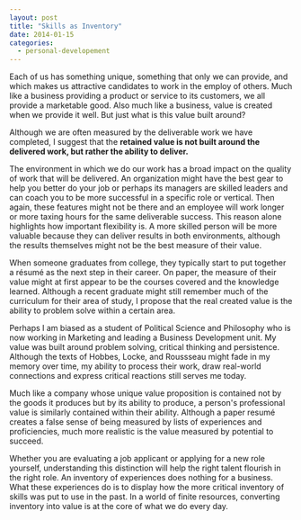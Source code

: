 ```yaml
---
layout: post
title: "Skills as Inventory"
date: 2014-01-15
categories:
  - personal-developement
---
```


Each of us has something unique, something that only we can provide, and which makes us attractive candidates to work in the employ of others. Much like a business providing a product or service to its customers, we all provide a marketable good. Also much like a business, value is created when we provide it well. But just what is this value built around?

Although we are often measured by the deliverable work we have completed, I suggest that the <strong>retained value is not built around the delivered work, but rather the ability to deliver. </strong>

The environment in which we do our work has a broad impact on the quality of work that will be delivered. An organization might have the best gear to help you better do your job or perhaps its managers are skilled leaders and can coach you to be more successful in a specific role or vertical. Then again, these features might not be there and an employee will work longer or more taxing hours for the same deliverable success. This reason alone highlights how important flexibility is. A more skilled person will be more valuable because they can deliver results in both environments, although the results themselves might not be the best measure of their value.

When someone graduates from college, they typically start to put together a résumé as the next step in their career. On paper, the measure of their value might at first appear to be the courses covered and the knowledge learned. Although a recent graduate might still remember much of the curriculum for their area of study, I propose that the real created value is the ability to problem solve within a certain area.

Perhaps I am biased as a student of Political Science and Philosophy who is now working in Marketing and leading a Business Development unit. My value was built around problem solving, critical thinking and persistence. Although the texts of Hobbes, Locke, and Roussseau might fade in my memory over time, my ability to process their work, draw real-world connections and express critical reactions still serves me today.

Much like a company whose unique value proposition is contained not by the goods it produces but by its ability to produce, a person's professional value is similarly contained within their ability. Although a paper resumé creates a false sense of being measured by lists of experiences and proficiencies, much more realistic is the value measured by potential to succeed.

Whether you are evaluating a job applicant or applying for a new role yourself, understanding this distinction will help the right talent flourish in the right role. An inventory of experiences does nothing for a business. What these experiences do is to display how the more critical inventory of skills was put to use in the past. In a world of finite resources, converting inventory into value is at the core of what we do every day.
